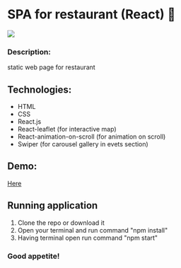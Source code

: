 # SPA for restaurant (React) :spaghetti:

<img src="https://user-images.githubusercontent.com/102720711/187640321-d2f07bed-87c5-4cce-b33a-c1819b15090a.png"/> 

### Description: 
static web page for restaurant

## Technologies: 
- HTML
- CSS
- React.js
- React-leaflet (for interactive map)
- React-animation-on-scroll (for animation on scroll)
- Swiper (for carousel gallery in evets section)</br>

## Demo: 
 [Here](https://blossomingiris.github.io/React-Website/)</br>

## Running application
1. Clone the repo or download it
2. Open your terminal and run command "npm install"
3. Having terminal open run command "npm start"

### Good appetite!

